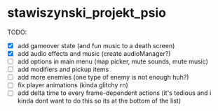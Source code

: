 # stawiszynski_projekt_psio

TODO: 

- [X] add gameover state (and fun music to a death screen)
- [X] add audio effects and music (create audioManager?)
- [ ] add options in main menu (map picker, mute sounds, mute music)
- [ ] add modifiers and pickup items
- [ ] add more enemies (one type of enemy is not enough huh?)
- [ ] fix player animations (kinda glitchy rn)
- [ ] add delta time to every frame-dependent actions (it's tedious and i kinda dont want to do this so its at the bottom of the list)
